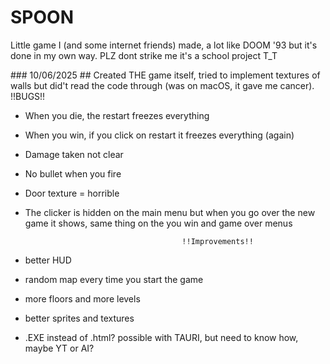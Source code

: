 # SPOON
Little game I (and some internet friends) made, a lot like DOOM '93 but it's done in my own way. PLZ dont strike me it's a school project T_T

### 10/06/2025 ##
Created THE game itself, tried to implement textures of walls but did't read the code through (was on macOS, it gave me cancer). 
                                            !!BUGS!!

-  When you die, the restart freezes everything
-  When you win, if you click on restart it freezes everything (again)
-  Damage taken not clear
-  No bullet when you fire
-  Door texture = horrible
-  The clicker is hidden on the main menu but when you go over the new game it shows, same thing on the you win and game over menus

                                          !!Improvements!!

-  better HUD
-  random map every time you start the game
-  more floors and more levels
-  better sprites and textures
-  .EXE instead of .html? possible with TAURI, but need to know how, maybe YT or AI?
